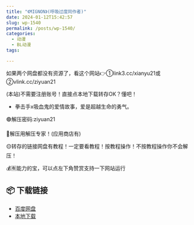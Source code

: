 ```yaml
---
title: "《MIGNON》(呼吸过度同作者)"
date: 2024-01-12T15:42:57
slug: wp-1540
permalink: /posts/wp-1540/
categories:
  - 动漫
  - BL动漫
tags:

---
```


如果两个网盘都没有资源了，看这个网站👉①link3.cc/xianyu21或②vlink.cc/ziyuan21

(本站)不需要注册账号！直接点本地下载转存OK？懂吧！

*   拳击手x吸血鬼的爱情故事，爱是超越生命的勇气。

🟢解压密码:ziyuan21

🔵解压用解压专家！(应用商店有)

🟡转存的链接网盘有教程！一定要看教程！按教程操作！不按教程操作你不会解压！

💰🈶能力的宝，可以点左下角赞赏支持一下网站运行

## 📦 下载链接
- [百度网盘](https://blziyuan21.com/pay-download/1540?key=d3ab50325c&down_id=0)
- [本地下载](https://blziyuan21.com/pay-download/1540?key=d3ab50325c&down_id=1)

